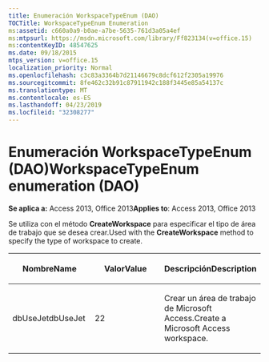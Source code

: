 ```yaml
---
title: Enumeración WorkspaceTypeEnum (DAO)
TOCTitle: WorkspaceTypeEnum Enumeration
ms:assetid: c660a0a9-b0ae-a7be-5635-761d3a05a4ef
ms:mtpsurl: https://msdn.microsoft.com/library/Ff823134(v=office.15)
ms:contentKeyID: 48547625
ms.date: 09/18/2015
mtps_version: v=office.15
localization_priority: Normal
ms.openlocfilehash: c3c83a3364b7d21146679c8dcf612f2305a19976
ms.sourcegitcommit: 8fe462c32b91c87911942c188f3445e85a54137c
ms.translationtype: MT
ms.contentlocale: es-ES
ms.lasthandoff: 04/23/2019
ms.locfileid: "32308277"
---
```

# <a name="workspacetypeenum-enumeration-dao"></a><span data-ttu-id="9ec04-102">Enumeración WorkspaceTypeEnum (DAO)</span><span class="sxs-lookup"><span data-stu-id="9ec04-102">WorkspaceTypeEnum enumeration (DAO)</span></span>


<span data-ttu-id="9ec04-103">**Se aplica a:** Access 2013, Office 2013</span><span class="sxs-lookup"><span data-stu-id="9ec04-103">**Applies to**: Access 2013, Office 2013</span></span>

<span data-ttu-id="9ec04-104">Se utiliza con el método **CreateWorkspace** para especificar el tipo de área de trabajo que se desea crear.</span><span class="sxs-lookup"><span data-stu-id="9ec04-104">Used with the **CreateWorkspace** method to specify the type of workspace to create.</span></span>

<table>
<colgroup>
<col style="width: 33%" />
<col style="width: 33%" />
<col style="width: 33%" />
</colgroup>
<thead>
<tr class="header">
<th><p><span data-ttu-id="9ec04-105">Nombre</span><span class="sxs-lookup"><span data-stu-id="9ec04-105">Name</span></span></p></th>
<th><p><span data-ttu-id="9ec04-106">Valor</span><span class="sxs-lookup"><span data-stu-id="9ec04-106">Value</span></span></p></th>
<th><p><span data-ttu-id="9ec04-107">Descripción</span><span class="sxs-lookup"><span data-stu-id="9ec04-107">Description</span></span></p></th>
</tr>
</thead>
<tbody>
<tr class="odd">
<td><p><span data-ttu-id="9ec04-108">dbUseJet</span><span class="sxs-lookup"><span data-stu-id="9ec04-108">dbUseJet</span></span></p></td>
<td><p><span data-ttu-id="9ec04-109">2</span><span class="sxs-lookup"><span data-stu-id="9ec04-109">2</span></span></p></td>
<td><p><span data-ttu-id="9ec04-110">Crear un área de trabajo de Microsoft Access.</span><span class="sxs-lookup"><span data-stu-id="9ec04-110">Create a Microsoft Access workspace.</span></span></p></td>
</tr>
</tbody>
</table>

